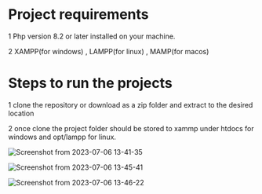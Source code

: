 # Project requirements

  1 Php version 8.2 or later installed on your machine.

  2 XAMPP(for windows) , LAMPP(for linux) , MAMP(for macos)

# Steps to run the projects

   1 clone the repository or download as a zip folder and extract to the desired location

   2 once clone the project folder should be stored to xammp under htdocs for windows and opt/lampp for linux.

   ![Screenshot from 2023-07-06 13-41-35](https://github.com/agichimu/Case-Converter/assets/97959452/a5a348aa-a567-4937-b83b-1db097aa70a9)
   
   ![Screenshot from 2023-07-06 13-45-41](https://github.com/agichimu/Case-Converter/assets/97959452/dc7d2fd9-7e1e-4ce0-99de-6494a7d125cb)

   ![Screenshot from 2023-07-06 13-46-22](https://github.com/agichimu/Case-Converter/assets/97959452/b13d598d-49df-4a6e-8df9-8f327d8ccabc)


